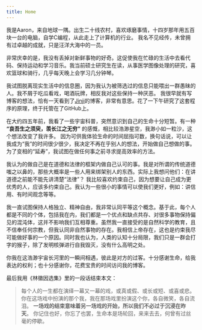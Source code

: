```yaml
---
title: Home
---
```


我是Aaron，来自地球一隅。出生二十线农村，喜欢琢磨事情，十四岁那年用五百块一台的电脑，自学C编程，从此走上了计算机的行业。
我名不见经传，未曾拥有过卓越的成就，只是汪洋大海中的一员。

非常庆幸的是，我没有丢掉对新鲜事物的好奇。这促使我在忙碌的生活中去看代码、保持运动和学习音乐。我当前硕士研究生在读，从事医学图像处理的研究，喜欢篮球和骑行，几乎每天晚上会学习几分钟琴。

我试图脱离现实生活中的信息圈，因为我认为被筛选过的信息只能喂出一群愚昧的人。我不屑于吃瓜看戏，喝酒玩牌，相反我对这些保持一种厌恶。
我很早就有写博客的想法，恰有一天看到了[Jinji](https://jinjipang.com)的博客，非常有意思。花了一下午研究了这套程序的原理，终于托管在了GitHub上。

在大约四五年前，我看了一些宇宙科普，突然意识到自己的生命十分短暂。有一种 __“哀吾生之须臾，羡长江之无穷”__ 的感慨，相比较浩渺星空，我渺小如一粒沙，这个想法改变了我许多。
因为可供我体验生命的时间屈指可数，换句话说，可以让我成为“我”的时间很少很少，我决定不再在乎别人的想法，开始做自己想做的事。
为了变相的“延寿”，我试图在做任何事之前寻求提高效率的方法。

我认为的做自己是在道德和法律的框架内做自己认可的事。我是对所谓的传统道德嗤之以鼻的，那些大概率是一些人用来绑架别人的东西。实际上我想问他们：在讲道德之前能不能先讲清楚“法律”？
我比较喜欢约束自己，因为想要让自己成为更优秀的人，应该多约束自己。我认为一些很小的事情可以使我们更好，例如：讲信用、有时间观念等等。

我一直试图保持人格独立、精神自由，我非常认同平等这个概念。基于此，每个人都是不同的个体，包括我在内，我们都是一个优点和缺点共存、对很多事物保持偏见的混沌体，这并不影响我们互相尊重。虽然我一直接受的是自然科学的教育，且不信奉任何宗教，但我认同非自然事物的存在。我相信上帝存在，这也是约束我尽可能做好事的一个原因。同时我也认为，人类的认知十分局限，我们只是一群会打字的猴子，除了发明核弹进行自我毁灭，没有什么高明之处。

你我在这浩渺宇宙长河里的一瞬间相遇，彼此是对方的过客。十分感谢生命，给我表达的权利；也十分感谢你，花费宝贵的时间访问我的博客。

最后我用《林徽因选集》里的一段话结束本文： 

> 每个人的一生都在演绎一幕又一幕的戏，或真或假、或长或短、或喜或悲。
> 你在这场戏中扮演的那个我，我在那场戏里扮演这个你，各自微笑，各自流泪。
> __一场戏的结束意味着另一场戏的开始，所以我们不必过于沉浸在昨天__。
> 你记住也好，你忘了也罢，生命本是场轮回，来来去去，何曾有过丝毫的停歇。





